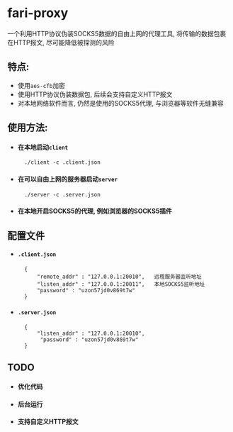 # fari-proxy

一个利用HTTP协议伪装SOCKS5数据的自由上网的代理工具, 将传输的数据包裹在HTTP报文, 尽可能降低被探测的风险

## 特点:

* 使用`aes-cfb`加密
* 使用HTTP协议伪装数据包, 后续会支持自定义HTTP报文
* 对本地网络软件而言, 仍然是使用的SOCKS5代理, 与浏览器等软件无缝兼容 

## 使用方法:

* #### 在本地启动`client`
	
		./client -c .client.json
	
* #### 在可以自由上网的服务器启动`server`
	
		./server -c .server.json
* #### 在本地开启SOCKS5的代理, 例如浏览器的SOCKS5插件

## 配置文件

* #### `.client.json`

		{
  			"remote_addr" : "127.0.0.1:20010",   远程服务器监听地址
  			"listen_addr" : "127.0.0.1:20011",   本地SOCKS5监听地址
  			"password" : "uzon57jd0v869t7w"
		}

* #### `.server.json`

		{
  			"listen_addr" : "127.0.0.1:20010",   
 			 "password" : "uzon57jd0v869t7w"
		}
		
## TODO

* #### 优化代码

* #### 后台运行

* #### 支持自定义HTTP报文



 